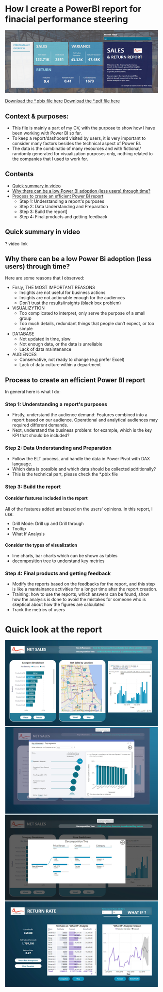 # How I create a PowerBI report for finacial performance steering

![intro](https://github.com/minhtrang4078/How-I-create-a-PowerBI-report/blob/main/Images/intro.jpg)

[Download the *.pbix file here](https://drive.google.com/file/d/1yqmVYuUfAr-6bIJPn0E_o3ru7i-TwBZR/view?usp=sharing) 
[Download the *.pdf file here]()
## Context & purposes:
- This file is mainly a part of my CV, with the purpose to show how I have been working with Power BI so far.
- To keep a report/dashboard visited by users, it is very important to consider many factors besides the technical aspect of Power BI.
- The data is the combinatio of many resources and with fictional/ randomly generated for visualization purposes only, nothing related to the companies that I used to work for.
## Contents

  - [Quick summary in video](#Quick-summary-in-video)
  - [Why there can be a low Power Bi adoption (less users) through time? ](#Why-there-can-be-a-low-Power-Bi-adoption-(less-users)-through-time?)
  - [Process to create an efficient Power BI report](#Process-to-create-an-efficient-Power-BI-report)
    - Step 1: Understanding a report's purposes
    - Step 2: Data Understanding and Preparation
    - Step 3: Build the report]
    - Step 4: Final products and getting feedback
 
## Quick summary in video

? video link

## Why there can be a low Power Bi adoption (less users) through time? 
Here are some reasons that I observed:
- Firsly, THE MOST IMPORTANT REASONS
   - Insights are not useful for  business actions 
   - Insights are not actionable enough for the audiences
   - Don’t trust the results/insights (black box problem)  
- VISUALIZYTION
  - Too complicated to interpret, only serve the purpose of a small group
  - Too much details, redundant things that people don’t expect, or too simple
- DATABASE
  -  Not updated in time, slow
  -  Not enough data, or the data is unreliable
  -  Lack of data maintenance
- AUDIENCES
  - Conservative, not ready to change (e.g prefer Excel)
  - Lack of data culture within a department
  

## Process to create an efficient Power BI report
In general here is what I do:
### Step 1: Understanding a report's purposes
- Firstly, understand the audience demand: Features combined into a report based on our audience. Operational and analytical audiences may required different demands. 
- Next, understand the business problem: for example, which is the key KPI that should be included? 

### Step 2: Data Understanding and Preparation
- Follow the ELT process, and handle the data in Power Pivot with DAX language.
- Which data is possible and which data should be collected additionally?
- This is the technical part, please check the *.pbix file

### Step 3: Build the report
#### Consider features included in the report
All of the features added are based on the users' opinions. In this report, I use:
- Drill Mode: Drill up and Drill through 
- Tooltip 
- What If Analysis

#### Consider the types of visualization
- line charts, bar charts which can be shown as tables
- decomposition tree to understand key metrics

### Step 4: Final products and getting feedback
- Modify the reports based on the feedbacks for the report, and this step is like a mantainance activities for a longer time after the report creation.
- Training: how to use the reports, which answers can be found, show how the analysis is done to avoid the mistakes for someone who is skeptical about how the figures are calculated
- Track the metrics of users

# Quick look at the report
![one](https://github.com/minhtrang4078/How-I-create-a-PowerBI-report/blob/main/Images/one.jpg)
![two](https://github.com/minhtrang4078/How-I-create-a-PowerBI-report/blob/main/Images/two.jpg)
![three](https://github.com/minhtrang4078/How-I-create-a-PowerBI-report/blob/main/Images/three.jpg)
![four](https://github.com/minhtrang4078/How-I-create-a-PowerBI-report/blob/main/Images/four.jpg)
